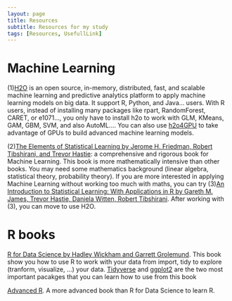 ```yaml
---
layout: page
title: Resources
subtitle: Resources for my study 
tags: [Resources, UsefullLink]
---
```


# Machine Learning

(1)[H2O](https://docs.h2o.ai/h2o/latest-stable/h2o-docs/welcome.html) is an open source, in-memory, distributed, fast, and scalable machine learning and predictive analytics platform to apply machine learning models on big data. It support R, Python, and Java... users. With R users, instead of installing many packages like rpart, RandomForest, CARET, or e1071..., you only have to install h2o to work with GLM, KMeans, GAM, GBM, SVM, and also AutoML.... You can also use [h2o4GPU](https://www.h2o.ai/blog/h2o-ai-releases-h2o4gpu-the-fastest-collection-of-gpu-algorithms-on-the-market-to-expedite-machine-learning-in-python/) to take advantage of GPUs to build advanced machine learning models. 

(2)[The Elements of Statistical Learning by Jerome H. Friedman, Robert Tibshirani, and Trevor Hastie](https://web.stanford.edu/~hastie/ElemStatLearn/): a comprehensive and rigorous book for Machine Learning. This book is more mathematically intensive than other books. You may need some mathematics background (linear algebra, statistical theory, probability theory). If you are more interested in applying Machine Learning without working too much with maths, you can try (3)[An Introduction to Statistical Learning: With Applications in R by Gareth M. James, Trevor Hastie, Daniela Witten, Robert Tibshirani](https://book.huihoo.com/introduction-to-statistical-learning/code.html). After working with (3), you can move to use H2O. 

# R books

[R for Data Science by Hadley Wickham and Garrett Grolemund](https://r4ds.had.co.nz/). This book show you how to use R to work with your data from import, tidy to explore (tranform, visualize, ...) your data. [Tidyverse](https://www.tidyverse.org/) and [ggplot2](https://ggplot2.tidyverse.org/) are the two most important pacakges that you can learn how to use from this book

[Advanced R](https://adv-r.hadley.nz/). A more advanced book than R for Data Science to learn R.
